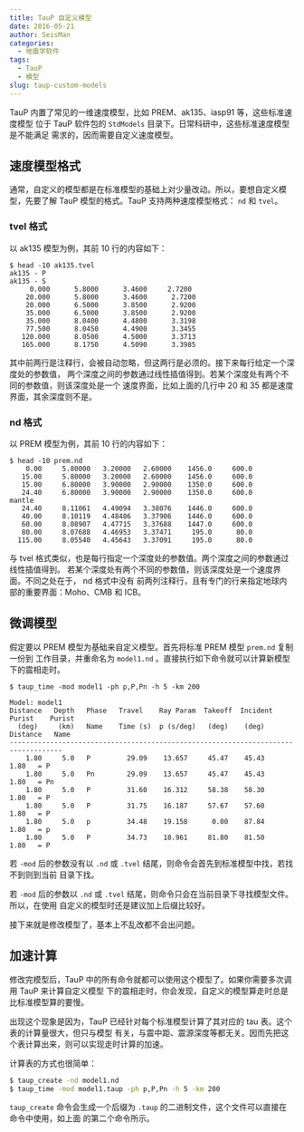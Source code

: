 ```yaml
---
title: TauP 自定义模型
date: 2016-05-21
author: SeisMan
categories:
  - 地震学软件
tags:
  - TauP
  - 模型
slug: taup-custom-models
---
```


TauP 内置了常见的一维速度模型，比如 PREM、ak135、iasp91 等，这些标准速度模型
位于 TauP 软件包的 `StdModels` 目录下。日常科研中，这些标准速度模型是不能满足
需求的，因而需要自定义速度模型。

<!--more-->

## 速度模型格式

通常，自定义的模型都是在标准模型的基础上对少量改动。所以，要想自定义模型，先要了解
TauP 模型的格式。TauP 支持两种速度模型格式： `nd` 和 `tvel`。

### tvel 格式

以 ak135 模型为例，其前 10 行的内容如下：

    $ head -10 ak135.tvel
    ak135 - P
    ak135 - S
         0.000      5.8000      3.4600     2.7200
        20.000      5.8000      3.4600      2.7200
        20.000      6.5000      3.8500      2.9200
        35.000      6.5000      3.8500      2.9200
        35.000      8.0400      4.4800      3.3198
        77.500      8.0450      4.4900      3.3455
       120.000      8.0500      4.5000      3.3713
       165.000      8.1750      4.5090      3.3985

其中前两行是注释行，会被自动忽略，但这两行是必须的。接下来每行给定一个深度处的参数值，
两个深度之间的参数通过线性插值得到。若某个深度处有两个不同的参数值，则该深度处是一个
速度界面，比如上面的几行中 20 和 35 都是速度界面，其余深度则不是。

### nd 格式

以 PREM 模型为例，其前 10 行的内容如下：

    $ head -10 prem.nd
        0.00     5.80000   3.20000   2.60000    1456.0     600.0
       15.00     5.80000   3.20000   2.60000    1456.0     600.0
       15.00     6.80000   3.90000   2.90000    1350.0     600.0
       24.40     6.80000   3.90000   2.90000    1350.0     600.0
    mantle
       24.40     8.11061   4.49094   3.38076    1446.0     600.0
       40.00     8.10119   4.48486   3.37906    1446.0     600.0
       60.00     8.08907   4.47715   3.37688    1447.0     600.0
       80.00     8.07688   4.46953   3.37471     195.0      80.0
      115.00     8.05540   4.45643   3.37091     195.0      80.0

与 tvel 格式类似，也是每行指定一个深度处的参数值。两个深度之间的参数通过线性插值得到。
若某个深度处有两个不同的参数值，则该深度处是一个速度界面。不同之处在于， nd 格式中没有
前两列注释行，且有专门的行来指定地球内部的重要界面：Moho、CMB 和 ICB。

## 微调模型

假定要以 PREM 模型为基础来自定义模型。首先将标准 PREM 模型 `prem.nd` 复制一份到
工作目录，并重命名为 `model1.nd` 。直接执行如下命令就可以计算新模型下的震相走时。


    $ taup_time -mod model1 -ph p,P,Pn -h 5 -km 200

    Model: model1
    Distance   Depth   Phase   Travel    Ray Param  Takeoff  Incident  Purist    Purist
      (deg)     (km)   Name    Time (s)  p (s/deg)   (deg)    (deg)   Distance   Name
    -----------------------------------------------------------------------------------
        1.80     5.0   P         29.09    13.657     45.47    45.43     1.80   = P
        1.80     5.0   Pn        29.09    13.657     45.47    45.43     1.80   = Pn
        1.80     5.0   P         31.60    16.312     58.38    58.30     1.80   = P
        1.80     5.0   P         31.75    16.187     57.67    57.60     1.80   = P
        1.80     5.0   p         34.48    19.158      0.00    87.84     1.80   = p
        1.80     5.0   P         34.73    18.961     81.80    81.50     1.80   = P

若 `-mod` 后的参数没有以 `.nd` 或 `.tvel` 结尾，则命令会首先到标准模型中找，若找不到则到当前
目录下找。

若 `-mod` 后的参数以 `.nd` 或 `.tvel` 结尾，则命令只会在当前目录下寻找模型文件。所以，在使用
自定义的模型时还是建议加上后缀比较好。

接下来就是修改模型了，基本上不乱改都不会出问题。

## 加速计算

修改完模型后，TauP 中的所有命令就都可以使用这个模型了。如果你需要多次调用 TauP 来计算自定义模型
下的震相走时，你会发现，自定义的模型算走时总是比标准模型算的要慢。

出现这个现象是因为，TauP 已经针对每个标准模型计算了其对应的 tau 表。这个表的计算量很大，但只与模型
有关，与震中距、震源深度等都无关。因而先把这个表计算出来，则可以实现走时计算的加速。

计算表的方式也很简单：
```bash
$ taup_create -nd model1.nd
$ taup_time -mod model1.taup -ph p,P,Pn -h 5 -km 200
```
`taup_create` 命令会生成一个后缀为 `.taup` 的二进制文件，这个文件可以直接在命令中使用，如上面
的第二个命令所示。
